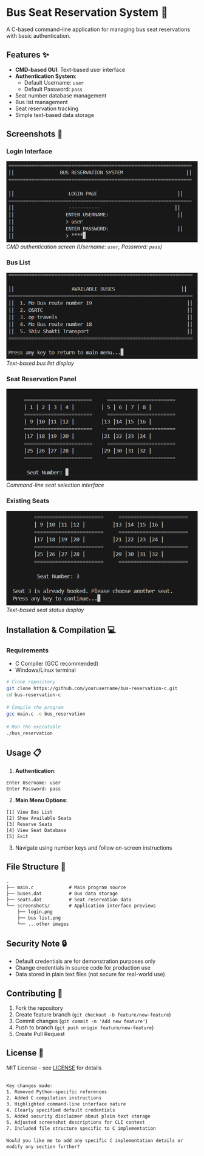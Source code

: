 # Bus Seat Reservation System 🚌

A C-based command-line application for managing bus seat reservations with basic authentication.

## Features ✨
- **CMD-based GUI**: Text-based user interface
- **Authentication System**:
  - Default Username: `user`
  - Default Password: `pass`
- Seat number database management
- Bus list management
- Seat reservation tracking
- Simple text-based data storage

## Screenshots 📸

### Login Interface
![Login Page](login.png)
*CMD authentication screen (Username: `user`, Password: `pass`)*

### Bus List
![Bus List](bus%20list.png)
*Text-based bus list display*

### Seat Reservation Panel
![Reservation Panel](seat%20reservation%20panel.png)
*Command-line seat selection interface*

### Existing Seats
![Existing Seats](existing%20seat.png)
*Text-based seat status display*

## Installation & Compilation 💻

### Requirements
- C Compiler (GCC recommended)
- Windows/Linux terminal

```bash
# Clone repository
git clone https://github.com/yourusername/bus-reservation-c.git
cd bus-reservation-c

# Compile the program
gcc main.c -o bus_reservation

# Run the executable
./bus_reservation
```

## Usage 📋

1. **Authentication**:
```
Enter Username: user
Enter Password: pass
```

2. **Main Menu Options**:
```
[1] View Bus List
[2] Show Available Seats
[3] Reserve Seats
[4] View Seat Database
[5] Exit
```

3. Navigate using number keys and follow on-screen instructions

## File Structure 📁
```
.
├── main.c             # Main program source
├── buses.dat          # Bus data storage
├── seats.dat          # Seat reservation data
└── screenshots/       # Application interface previews
    ├── login.png
    ├── bus list.png
    └── ...other images
```

## Security Note 🔒
- Default credentials are for demonstration purposes only
- Change credentials in source code for production use
- Data stored in plain text files (not secure for real-world use)

## Contributing 🤝
1. Fork the repository
2. Create feature branch (`git checkout -b feature/new-feature`)
3. Commit changes (`git commit -m 'Add new feature'`)
4. Push to branch (`git push origin feature/new-feature`)
5. Create Pull Request

## License 📄
MIT License - see [LICENSE](LICENSE) for details
```

Key changes made:
1. Removed Python-specific references
2. Added C compilation instructions
3. Highlighted command-line interface nature
4. Clearly specified default credentials
5. Added security disclaimer about plain text storage
6. Adjusted screenshot descriptions for CLI context
7. Included file structure specific to C implementation

Would you like me to add any specific C implementation details or modify any section further?
